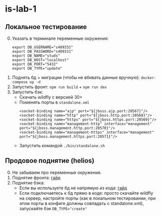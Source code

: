 # is-lab-1

## Локальное тестирование

0. Указать в терминале переменные окружения:
      ```
      export DB_USERNAME="s409331"
      export DB_PASSWORD="s409331"
      export DB_NAME="studs"
      export DB_HOST="localhost"
      export DB_PORT="5432"
      export DB_TYPE="update"
      ```
1. Поднять бд + миграции (чтобы не вбивать данные вручную): `docker-compose up -d`
2. Запустить фронт: `npm run build` + `npm run dev`
3. Запустить бэк:
    - Скачать wildfly с версией 30+
    - Поменять порты в `standalone.xml`
      ```
      <socket-binding name="ajp" port="${jboss.ajp.port:20567}"/>
      <socket-binding name="http" port="${jboss.http.port:20568}"/>
      <socket-binding name="https" port="${jboss.https.port:20569}"/>
      <socket-binding name="management-http" interface="management" port="${jboss.management.http.port:20570}"/>
      <socket-binding name="management-https" interface="management" port="${jboss.management.https.port:20571}"/>
      ```
    - Запустить командой `./bin/standalone.sh`

## Продовое поднятие (helios)

0. Не забываем про переменные окружения.
1. Поднятие фронта: [гайд](https://github.com/timur1516/is-labs/tree/main?tab=readme-ov-file#%D0%BA%D0%B0%D0%BA-%D0%B7%D0%B0%D0%BF%D1%83%D1%81%D1%82%D0%B8%D1%82%D1%8C)
2. Поднятие бэка:
    - Если вы используете бд не напрямую из кода: [гайд](https://github.com/timur1516/is-labs/tree/main?tab=readme-ov-file#%D0%BA%D0%B0%D0%BA-%D0%B7%D0%B0%D0%BF%D1%83%D1%81%D1%82%D0%B8%D1%82%D1%8C)
    - Если подключаетесь к бд прямо в коде: просто скачайте wildfly на сервер, настройте порты (как в локальном тестировании, при этом порты в конфиге должны совпадать с standalone.xml), запускайте бэк `DB_TYPE="create"`